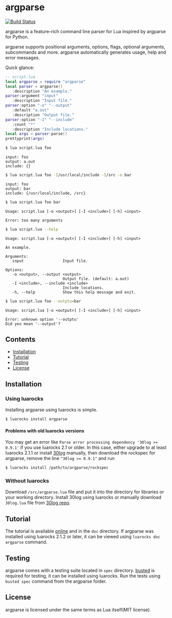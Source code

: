 # argparse

[![Build Status](https://travis-ci.org/mpeterv/argparse.png?branch=master)](https://travis-ci.org/mpeterv/argparse)

argparse is a feature-rich command line parser for Lua inspired by argparse for Python. 

argparse supports positional arguments, options, flags, optional arguments, subcommands and more. argparse automatically generates usage, help and error messages. 

Quick glance: 

```lua
-- script.lua
local argparse = require "argparse"
local parser = argparse()
   :description "An example."
parser:argument "input"
   :description "Input file."
parser:option "-o" "--output"
   :default "a.out"
   :description "Output file."
parser:option "-I" "--include"
   :count "*"
   :description "Include locations."
local args = parser:parse()
prettyprint(args)
```

```bash
$ lua script.lua foo
```

```
input: foo
output: a.out
include: {}
```

```bash
$ lua script.lua foo -I/usr/local/include -I/src -o bar
```

```
input: foo
output: bar
include: {/usr/local/include, /src}
```

```bash
$ lua script.lua foo bar
```

```
Usage: script.lua [-o <output>] [-I <include>] [-h] <input>

Error: too many arguments
```

```bash
$ lua script.lua --help
```

```
Usage: script.lua [-o <output>] [-I <include>] [-h] <input>

An example. 

Arguments: 
   input                 Input file.

Options: 
   -o <output>, --output <output>
                         Output file. (default: a.out)
   -I <include>, --include <include>
                         Include locations.
   -h, --help            Show this help message and exit.
```

```bash
$ lua script.lua foo --outptu=bar
```

```
Usage: script.lua [-o <output>] [-I <include>] [-h] <input>

Error: unknown option '--outptu'
Did you mean '--output'?
```

## Contents

* [Installation](#installation)
* [Tutorial](#tutorial)
* [Testing](#testing)
* [License](#license)

## Installation

### Using luarocks

Installing argparse using luarocks is simple. 

```bash
$ luarocks install argparse
```

#### Problems with old luarocks versions

You may get an error like `Parse error processing dependency '30log >= 0.9.1'` if you use luarocks 2.1 or older. In this case, either upgrade to at least luarocks 2.1.1 or install [30log](http://yonaba.github.io/30log/) manually, then download the rockspec for argparse, remove the line `"30log >= 0.9.1"` and run

```bash
$ luarocks install /path/to/argparse/rockspec
```

### Without luarocks

Download `/src/argparse.lua` file and put it into the directory for libraries or your working directory. Install 30log using luarocks or manually download `30log.lua` file from [30log repo](https://github.com/Yonaba/30log). 


## Tutorial

The tutorial is available [online](http://mpeterv.github.io/argparse/) and in the `doc` directory. If argparse was installed using luarocks 2.1.2 or later, it can be viewed using `luarocks doc argparse` command. 

## Testing

argparse comes with a testing suite located in `spec` directory. [busted](http://olivinelabs.com/busted/) is required for testing, it can be installed using luarocks. Run the tests using `busted spec` command from the argparse folder. 

## License

argparse is licensed under the same terms as Lua itself(MIT license). 

